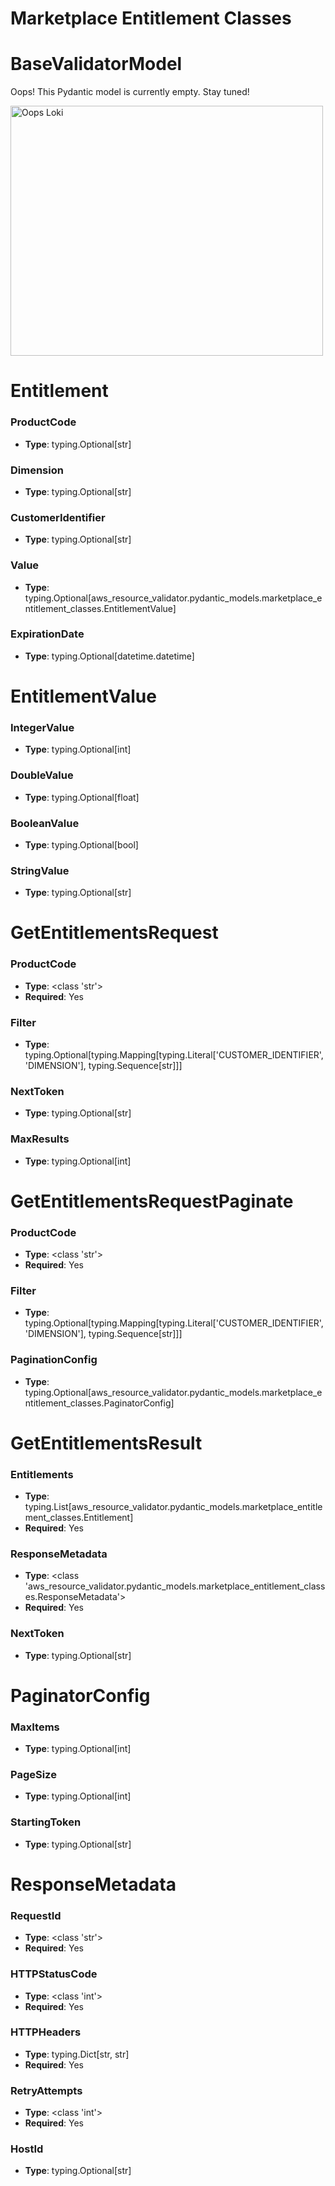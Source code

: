 # Marketplace Entitlement Classes

# BaseValidatorModel

Oops! This Pydantic model is currently empty. Stay tuned!

<img src="/aws_resource_validator/images/oops_loki.png" width="500" height="400" title="Oops Loki">

# Entitlement

### ProductCode
- **Type**: typing.Optional[str]

### Dimension
- **Type**: typing.Optional[str]

### CustomerIdentifier
- **Type**: typing.Optional[str]

### Value
- **Type**: typing.Optional[aws_resource_validator.pydantic_models.marketplace_entitlement_classes.EntitlementValue]

### ExpirationDate
- **Type**: typing.Optional[datetime.datetime]


# EntitlementValue

### IntegerValue
- **Type**: typing.Optional[int]

### DoubleValue
- **Type**: typing.Optional[float]

### BooleanValue
- **Type**: typing.Optional[bool]

### StringValue
- **Type**: typing.Optional[str]


# GetEntitlementsRequest

### ProductCode
- **Type**: <class 'str'>
- **Required**: Yes

### Filter
- **Type**: typing.Optional[typing.Mapping[typing.Literal['CUSTOMER_IDENTIFIER', 'DIMENSION'], typing.Sequence[str]]]

### NextToken
- **Type**: typing.Optional[str]

### MaxResults
- **Type**: typing.Optional[int]


# GetEntitlementsRequestPaginate

### ProductCode
- **Type**: <class 'str'>
- **Required**: Yes

### Filter
- **Type**: typing.Optional[typing.Mapping[typing.Literal['CUSTOMER_IDENTIFIER', 'DIMENSION'], typing.Sequence[str]]]

### PaginationConfig
- **Type**: typing.Optional[aws_resource_validator.pydantic_models.marketplace_entitlement_classes.PaginatorConfig]


# GetEntitlementsResult

### Entitlements
- **Type**: typing.List[aws_resource_validator.pydantic_models.marketplace_entitlement_classes.Entitlement]
- **Required**: Yes

### ResponseMetadata
- **Type**: <class 'aws_resource_validator.pydantic_models.marketplace_entitlement_classes.ResponseMetadata'>
- **Required**: Yes

### NextToken
- **Type**: typing.Optional[str]


# PaginatorConfig

### MaxItems
- **Type**: typing.Optional[int]

### PageSize
- **Type**: typing.Optional[int]

### StartingToken
- **Type**: typing.Optional[str]


# ResponseMetadata

### RequestId
- **Type**: <class 'str'>
- **Required**: Yes

### HTTPStatusCode
- **Type**: <class 'int'>
- **Required**: Yes

### HTTPHeaders
- **Type**: typing.Dict[str, str]
- **Required**: Yes

### RetryAttempts
- **Type**: <class 'int'>
- **Required**: Yes

### HostId
- **Type**: typing.Optional[str]


